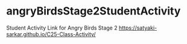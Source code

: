 # angryBirdsStage2StudentActivity
Student Activity Link for Angry Birds Stage 2
https://satyaki-sarkar.github.io/C25-Class-Activity/
